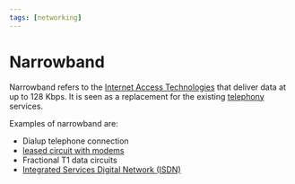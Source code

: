 ```yaml
---
tags: [networking]
---
```


# Narrowband

Narrowband refers to the [Internet Access Technologies](202303272001.md) that
deliver data at up to 128 Kbps. It is seen as a replacement for the existing
[telephony](202303311239.md) services.

Examples of narrowband are:
- Dialup telephone connection
- [leased circuit with modems](202207150843.md)
- Fractional T1 data circuits
- [Integrated Services Digital Network (ISDN)](202208311145.md)
